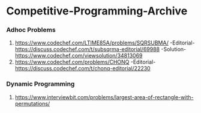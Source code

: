 # Competitive-Programming-Archive

### Adhoc Problems
1. https://www.codechef.com/LTIME85A/problems/SQRSUBMA/ -Editorial- https://discuss.codechef.com/t/subsqrma-editorial/69988 -Solution- https://www.codechef.com/viewsolution/34813069
2. https://www.codechef.com/problems/CHONQ -Editorial- https://discuss.codechef.com/t/chonq-editorial/22230 

### Dynamic Programming
1. https://www.interviewbit.com/problems/largest-area-of-rectangle-with-permutations/

